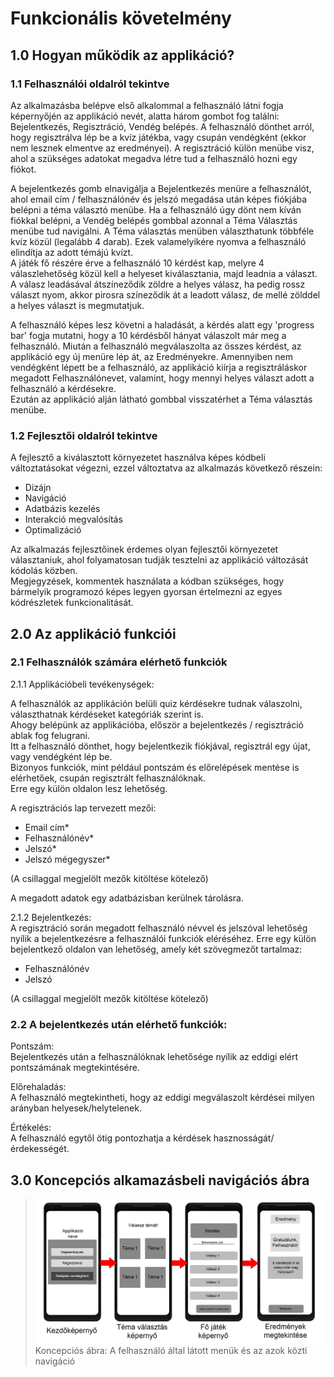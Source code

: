 # Funkcionális követelmény

## 1.0 Hogyan működik az applikáció?


### 1.1 Felhasználói oldalról tekintve

Az alkalmazásba belépve első alkalommal a felhasználó látni fogja képernyőjén az applikáció nevét,
alatta három gombot fog találni: Bejelentkezés, Regisztráció, Vendég belépés. A felhasználó dönthet arról, hogy regisztrálva lép be a kvíz játékba,
vagy csupán vendégként (ekkor nem lesznek elmentve az eredményei). A regisztráció külön menübe visz, ahol a szükséges adatokat megadva létre tud a felhasználó hozni egy fiókot. <br>

A bejelentkezés gomb elnavigálja a Bejelentkezés menüre a felhasználót, ahol email cím / felhasználónév és jelszó megadása után képes fiókjába belépni a téma választó menübe.
Ha a felhasználó úgy dönt nem kíván fiókkal belépni, a Vendég belépés gombbal azonnal a Téma Választás menübe tud navigálni.
A Téma választás menüben választhatunk többféle kvíz közül (legalább 4 darab). Ezek valamelyikére nyomva a felhasználó elindítja az adott témájú kvízt. <br>
A játék fő részére érve a felhasználó 10 kérdést kap, melyre 4 válaszlehetőség közül kell a helyeset kiválasztania, majd leadnia a választ. <br>
A válasz leadásával átszíneződik zöldre a helyes válasz, ha pedig rossz választ nyom, akkor pirosra színeződik át a leadott válasz, de mellé zölddel a helyes választ is megmutatjuk. <br>

A felhasználó képes lesz követni a haladását, a kérdés alatt egy 'progress bar' fogja mutatni, hogy a 10 kérdésből hányat válaszolt már meg a felhasználó.
Miután a felhasználó megválaszolta az összes kérdést, az applikáció egy új menüre lép át, az Eredményekre. Amennyiben nem vendégként lépett be a felhasználó,
az applikáció kiírja a regisztráláskor megadott Felhasználónevet, valamint, hogy mennyi helyes választ adott a felhasználó a kérdésekre. <br>
Ezután az applikáció alján látható gombbal visszatérhet a Téma választás menübe.

### 1.2 Fejlesztői oldalról tekintve

A fejlesztő a kiválasztott környezetet használva képes kódbeli változtatásokat végezni, ezzel változtatva az alkalmazás következő részein: <br>

- Dizájn
- Navigáció
- Adatbázis kezelés
- Interakció megvalósítás
- Optimalizáció

Az alkalmazás fejlesztőinek érdemes olyan fejlesztői környezetet választaniuk, ahol folyamatosan tudják tesztelni az applikáció változását kódolás közben. <br>
Megjegyzések, kommentek használata a kódban szükséges, hogy bármelyik programozó képes legyen gyorsan értelmezni az egyes kódrészletek funkcionalitását. <br>


## 2.0 Az applikáció funkciói

### 2.1 Felhasználók számára elérhető funkciók

2.1.1 Applikációbeli tevékenységek: <br>

A felhasználók az applikáción belüli quiz kérdésekre tudnak válaszolni, választhatnak kérdéseket kategóriák szerint is. <br>
Ahogy belépünk az applikációba, először a bejelentkezés / regisztráció ablak fog felugrani. <br>
Itt a felhasználó dönthet, hogy bejelentkezik fiókjával, regisztrál egy újat, vagy vendégként lép be. <br>
Bizonyos funkciók, mint például pontszám és előrelépések mentése is elérhetőek, csupán regisztrált felhasználóknak. <br>
Erre egy külön oldalon lesz lehetőség. <br>

A regisztrációs lap tervezett mezői: <br>

- Email cím*
- Felhasználónév*
- Jelszó*
- Jelszó mégegyszer*

(A csillaggal megjelölt mezők kitöltése kötelező) <br>

A megadott adatok egy adatbázisban kerülnek tárolásra.  <br>


2.1.2 Bejelentkezés: <br>
A regisztráció során megadott felhasználó névvel és jelszóval lehetőség nyílik a bejelentkezésre a felhasználói funkciók eléréséhez.
Erre egy külön bejelentkező oldalon van lehetőség, amely két szövegmezőt tartalmaz: <br>

- Felhasználónév <br>
- Jelszó <br>

(A csillaggal megjelölt mezők kitöltése kötelező) <br>

### 2.2	A bejelentkezés után elérhető funkciók: <br>
Pontszám: <br>
Bejelentkezés után a felhasználóknak lehetősége nyílik az eddigi elért pontszámának megtekintésére. <br>

Előrehaladás: <br>
A felhasználó megtekintheti, hogy az eddigi megválaszolt kérdései milyen arányban helyesek/helytelenek. <br>

Értékelés: <br>
A felhasználó egytől ötig pontozhatja a kérdések hasznosságát/ érdekességét. <br>

## 3.0 Koncepciós alkamazásbeli navigációs ábra
> ![funk.spec](./images/quizapplicationconcept.png 'Koncepciós ábra')
> Koncepciós ábra: A felhasználó által látott menük és az azok közti navigáció
